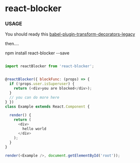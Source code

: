 # react-blocker


### USAGE
You should ready this [babel-plugin-transform-decorators-legacy](https://github.com/loganfsmyth/babel-plugin-transform-decorators-legacy)

then....  

npm install react-blocker --save
```javascript

import reactBlocker from 'react-blocker';


@reactBlocker({ blockFunc: (props) => {
  if (!props.user.isSuperuser) {
    return (<div>you are blocked</div>);
  }
  // you can do more here
} })
class Example extends React.Component {

  render() {
    return (
      <div>
        hello world
      </div>
    );
  }
}

render(<Example />, document.getElementById('root'));

```